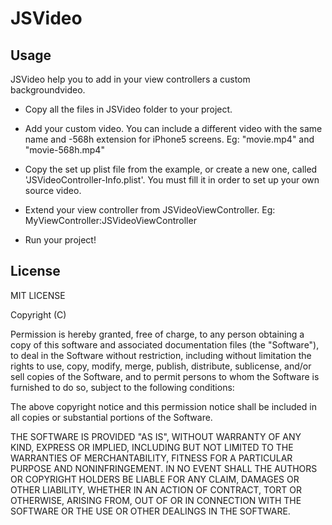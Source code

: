 JSVideo
=======

## Usage

JSVideo help you to add in your view controllers a custom backgroundvideo.

* Copy all the files in JSVideo folder to your project.
* Add your custom video. You can include a different video with the same name and -568h extension for iPhone5 screens.          Eg: "movie.mp4" and "movie-568h.mp4"
* Copy the set up plist file from the example, or create a new one, called 'JSVideoController-Info.plist'. You must fill it in order to set up your own source video.
* Extend your view controller from JSVideoViewController.
        Eg: MyViewController:JSVideoViewController

* Run your project!


## License

MIT LICENSE

Copyright (C)

Permission is hereby granted, free of charge, to any person obtaining a copy of this software and associated documentation files (the "Software"), to deal in the Software without restriction, including without limitation the rights to use, copy, modify, merge, publish, distribute, sublicense, and/or sell copies of the Software, and to permit persons to whom the Software is furnished to do so, subject to the following conditions:

The above copyright notice and this permission notice shall be included in all copies or substantial portions of the Software.

THE SOFTWARE IS PROVIDED "AS IS", WITHOUT WARRANTY OF ANY KIND, EXPRESS OR IMPLIED, INCLUDING BUT NOT LIMITED TO THE WARRANTIES OF MERCHANTABILITY, FITNESS FOR A PARTICULAR PURPOSE AND NONINFRINGEMENT. IN NO EVENT SHALL THE AUTHORS OR COPYRIGHT HOLDERS BE LIABLE FOR ANY CLAIM, DAMAGES OR OTHER LIABILITY, WHETHER IN AN ACTION OF CONTRACT, TORT OR OTHERWISE, ARISING FROM, OUT OF OR IN CONNECTION WITH THE SOFTWARE OR THE USE OR OTHER DEALINGS IN THE SOFTWARE.
